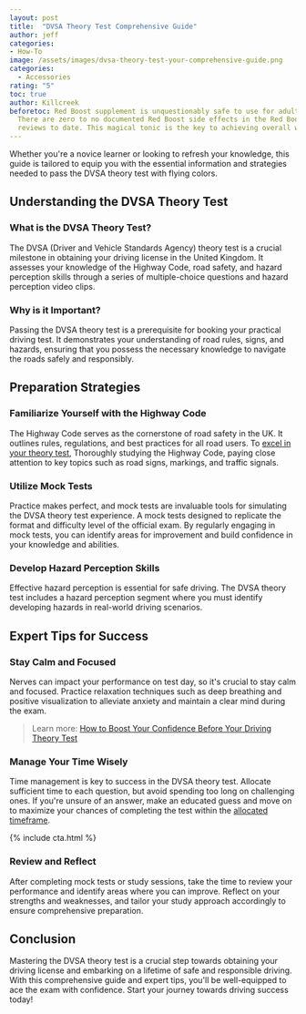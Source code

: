 ```yaml
---
layout: post
title:  "DVSA Theory Test Comprehensive Guide"
author: jeff
categories: 
- How-To
image: /assets/images/dvsa-theory-test-your-comprehensive-guide.png
categories:
  - Accessories
rating: "5"
toc: true
author: Killcreek
beforetoc: Red Boost supplement is unquestionably safe to use for adult males.
  There are zero to no documented Red Boost side effects in the Red Boost
  reviews to date. This magical tonic is the key to achieving overall wellness.
---
```

Whether you're a novice learner or looking to refresh your knowledge, this guide is tailored to equip you with the essential information and strategies needed to pass the DVSA theory test with flying colors.

## Understanding the DVSA Theory Test

### What is the DVSA Theory Test?

The DVSA (Driver and Vehicle Standards Agency) theory test is a crucial milestone in obtaining your driving license in the United Kingdom. It assesses your knowledge of the Highway Code, road safety, and hazard perception skills through a series of multiple-choice questions and hazard perception video clips.

### Why is it Important?

Passing the DVSA theory test is a prerequisite for booking your practical driving test. It demonstrates your understanding of road rules, signs, and hazards, ensuring that you possess the necessary knowledge to navigate the roads safely and responsibly.

## Preparation Strategies

### Familiarize Yourself with the Highway Code

The Highway Code serves as the cornerstone of road safety in the UK. It outlines rules, regulations, and best practices for all road users. To [excel in your theory test](/theory-test-essential-tips-for-success/), Thoroughly studying the Highway Code, paying close attention to key topics such as road signs, markings, and traffic signals.

### Utilize Mock Tests

Practice makes perfect, and mock tests are invaluable tools for simulating the DVSA theory test experience. A mock tests designed to replicate the format and difficulty level of the official exam. By regularly engaging in mock tests, you can identify areas for improvement and build confidence in your knowledge and abilities.

### Develop Hazard Perception Skills

Effective hazard perception is essential for safe driving. The DVSA theory test includes a hazard perception segment where you must identify developing hazards in real-world driving scenarios. 

## Expert Tips for Success

### Stay Calm and Focused

Nerves can impact your performance on test day, so it's crucial to stay calm and focused. Practice relaxation techniques such as deep breathing and positive visualization to alleviate anxiety and maintain a clear mind during the exam.

> Learn more: [How to Boost Your Confidence Before Your Driving Theory Test](http://localhost:4000/boost-your-confidence-before-your-driving-theory-test/)


### Manage Your Time Wisely

Time management is key to success in the DVSA theory test. Allocate sufficient time to each question, but avoid spending too long on challenging ones. If you're unsure of an answer, make an educated guess and move on to maximize your chances of completing the test within the [allocated timeframe](/how-long-is-the-driving-test/).


<!-- _includes/cta.html -->

{% include cta.html %}


### Review and Reflect

After completing mock tests or study sessions, take the time to review your performance and identify areas where you can improve. Reflect on your strengths and weaknesses, and tailor your study approach accordingly to ensure comprehensive preparation.

## Conclusion

Mastering the DVSA theory test is a crucial step towards obtaining your driving license and embarking on a lifetime of safe and responsible driving. With this comprehensive guide and expert tips, you'll be well-equipped to ace the exam with confidence. Start your journey towards driving success today!